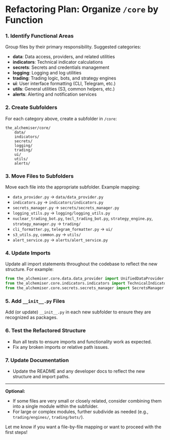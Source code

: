 # Refactoring Plan: Organize `/core` by Function

### 1. Identify Functional Areas

Group files by their primary responsibility. Suggested categories:

- **data**: Data access, providers, and related utilities
- **indicators**: Technical indicator calculations
- **secrets**: Secrets and credentials management
- **logging**: Logging and log utilities
- **trading**: Trading logic, bots, and strategy engines
- **ui**: User interface formatting (CLI, Telegram, etc.)
- **utils**: General utilities (S3, common helpers, etc.)
- **alerts**: Alerting and notification services

### 2. Create Subfolders

For each category above, create a subfolder in `/core`:

```
the_alchemiser/core/
    data/
    indicators/
    secrets/
    logging/
    trading/
    ui/
    utils/
    alerts/
```

### 3. Move Files to Subfolders

Move each file into the appropriate subfolder. Example mapping:

- `data_provider.py` → `data/data_provider.py`
- `indicators.py` → `indicators/indicators.py`
- `secrets_manager.py` → `secrets/secrets_manager.py`
- `logging_utils.py` → `logging/logging_utils.py`
- `nuclear_trading_bot.py`, `tecl_trading_bot.py`, `strategy_engine.py`, `strategy_manager.py` → `trading/`
- `cli_formatter.py`, `telegram_formatter.py` → `ui/`
- `s3_utils.py`, `common.py` → `utils/`
- `alert_service.py` → `alerts/alert_service.py`

### 4. Update Imports

Update all import statements throughout the codebase to reflect the new structure. For example:

```python
from the_alchemiser.core.data.data_provider import UnifiedDataProvider
from the_alchemiser.core.indicators.indicators import TechnicalIndicators
from the_alchemiser.core.secrets.secrets_manager import SecretsManager
```

### 5. Add `__init__.py` Files

Add (or update) `__init__.py` in each new subfolder to ensure they are recognized as packages.

### 6. Test the Refactored Structure

- Run all tests to ensure imports and functionality work as expected.
- Fix any broken imports or relative path issues.

### 7. Update Documentation

- Update the README and any developer docs to reflect the new structure and import paths.

---

**Optional:**  

- If some files are very small or closely related, consider combining them into a single module within the subfolder.
- For large or complex modules, further subdivide as needed (e.g., `trading/engines/`, `trading/bots/`).

Let me know if you want a file-by-file mapping or want to proceed with the first steps!
